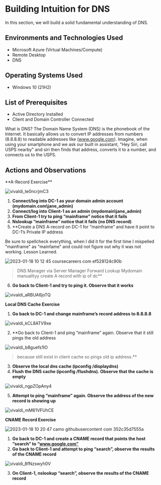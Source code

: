 

<h1>Building Intuition for DNS</h1>
 In this section, we will build a solid fundamental understanding of DNS. <br />

<h2>Environments and Technologies Used</h2>

- Microsoft Azure (Virtual Machines/Compute)
- Remote Desktop
- DNS

<h2>Operating Systems Used </h2>

- Windows 10 (21H2)

<h2>List of Prerequisites</h2>

- Active Directory Installed
- Client and Domain Controller Connected

What is DNS? The Domain Name System (DNS) is the phonebook of the Internet. It basically allows us to convert IP addresses from numbers (8.8.8.8) to readable addresses like (www.google.com). Imagine, when using your smartphone and we ask our built in assistant, "Hey Siri, call USPS nearby" and siri then finds that address, converts it to a number, and connects us to the USPS. 

<h2>Actions and Observations</h2>
**A-Record Exercise**

![vivaldi_te0ncrjmC3](https://user-images.githubusercontent.com/109401839/213228476-10566ab6-eff5-467e-a836-76b21cc14b09.png)

1. **Connect/log into DC-1 as your domain admin account (mydomain.com\jane_admin)**
2. **Connect/log into Client-1 as an admin (mydomain\jane_admin)**
3. **From Client-1 try to ping “mainframe” notice that it fails**
4. **Nslookup “mainframe” notice that it fails (no DNS record)**
5. **Create a DNS A-record on DC-1 for “mainframe” and have it point to DC-1’s Private IP address

Be sure to spellcheck everything, when I did it for the first time I mispelled "mainframe" as "mainfame" and could not figure out why it was not working. Lesson Learned. 

![2023-01-18 10 12 45 coursecareers com ef528124c90b](https://user-images.githubusercontent.com/109401839/213230206-6f8bb790-3ed4-4a81-b431-d84fd177b8b1.jpg)


> DNS Manager via Server Manager
> Forward Lookup
>Mydomain
>manualltyy create A record with ip of dc**
6. **Go back to Client-1 and try to ping it. Observe that it works**

![vivaldi_aRBUA6joTQ](https://user-images.githubusercontent.com/109401839/213231056-fb8de6ee-e1ca-4eba-8097-25dcf4268f60.png)

**Local DNS Cache Exercise**

1. **Go back to DC-1 and change mainframe’s record address to 8.8.8.8**

![vivaldi_kCL8ATV9xe](https://user-images.githubusercontent.com/109401839/213231797-93173e4c-eb96-4b2b-902e-090c37d38f2f.png)

2. **Go back to Client-1 and ping “mainframe” again. Observe that it still pings the old address

![vivaldi_b8guefs1IO](https://user-images.githubusercontent.com/109401839/213232169-7cbd4961-08e0-409c-acfb-bdb2c0c3904a.png)

> because still exist in client cache so pings old ip address.** 
3. **Observe the local dns cache (ipconfig /displaydns)**
4. **Flush the DNS cache (ipconfig /flushdns). Observe that the cache is empty**

![vivaldi_ngpZOpAny4](https://user-images.githubusercontent.com/109401839/213232520-8c9a7a92-b407-4b4f-89b7-844e25ff2e50.png)

5. **Attempt to ping “mainframe” again. Observe the address of the new record is showing up**

![vivaldi_mM61VFUhCE](https://user-images.githubusercontent.com/109401839/213232855-48f2d665-3370-4e88-a168-801d029033c9.png)

**CNAME Record Exercise**

![2023-01-18 10 20 47 camo githubusercontent com 352c35d7555a](https://user-images.githubusercontent.com/109401839/213233343-f7ff8421-db7d-4a62-a074-58e607ccada8.jpg)

1. **Go back to DC-1 and create a CNAME record that points the host “search” to “www.google.com”**
2. **Go back to Client-1 and attempt to ping “search”, observe the results of the CNAME record**

![vivaldi_8fNzswyh0V](https://user-images.githubusercontent.com/109401839/213233611-e5ed9231-42db-4b85-95d1-3f28f166416f.png)

3. **On Client-1, nslookup “search”, observe the results of the CNAME record**
